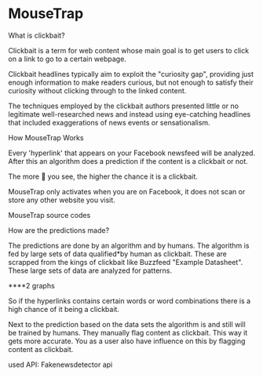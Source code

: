 # MouseTrap

What is clickbait?

Clickbait is a term for web content whose main goal is to get users to click on a link to go to a certain webpage. 

Clickbait headlines typically aim to exploit the "curiosity gap", providing just enough information to make readers curious, but not enough to satisfy their curiosity without clicking through to the linked content.

The techniques employed by the clickbait authors presented little or no legitimate well-researched news and instead using eye-catching headlines that included exaggerations of news events or sensationalism.




How MouseTrap Works

Every 'hyperlink' that appears on your Facebook newsfeed will be analyzed. After this an algorithm does a prediction if the content is a clickbait or not. 

The more 🧀 you see, the higher the chance it is a clickbait. 

MouseTrap only activates when you are on Facebook, it does not scan or store any other website you visit.

MouseTrap source codes




How are the predictions made?

The predictions are done by an algorithm and by humans. The algorithm is fed by large sets of data qualified*by human as clickbait. These are scrapped from the kings of clickbait like Buzzfeed "Example Datasheet".  These large sets of data are analyzed for patterns. 

****2 graphs

So if the hyperlinks contains certain words or word combinations there is a high chance of it being a clickbait.

Next to the prediction based on the data sets the algorithm is and still will be trained by humans. They manually flag content as clickbait. This way it gets more accurate. You as a user also have influence on this by flagging content as clickbait. 

used API:
Fakenewsdetector api
